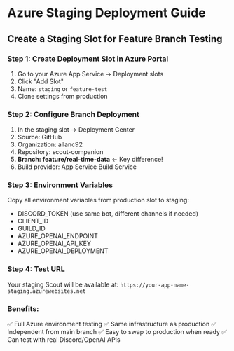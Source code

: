 # Azure Staging Deployment Guide

## Create a Staging Slot for Feature Branch Testing

### Step 1: Create Deployment Slot in Azure Portal
1. Go to your Azure App Service → Deployment slots
2. Click "Add Slot"
3. Name: `staging` or `feature-test`
4. Clone settings from production

### Step 2: Configure Branch Deployment
1. In the staging slot → Deployment Center
2. Source: GitHub
3. Organization: allanc92
4. Repository: scout-companion
5. **Branch: feature/real-time-data** ← Key difference!
6. Build provider: App Service Build Service

### Step 3: Environment Variables
Copy all environment variables from production slot to staging:
- DISCORD_TOKEN (use same bot, different channels if needed)
- CLIENT_ID
- GUILD_ID 
- AZURE_OPENAI_ENDPOINT
- AZURE_OPENAI_API_KEY
- AZURE_OPENAI_DEPLOYMENT

### Step 4: Test URL
Your staging Scout will be available at:
`https://your-app-name-staging.azurewebsites.net`

### Benefits:
✅ Full Azure environment testing
✅ Same infrastructure as production
✅ Independent from main branch
✅ Easy to swap to production when ready
✅ Can test with real Discord/OpenAI APIs
